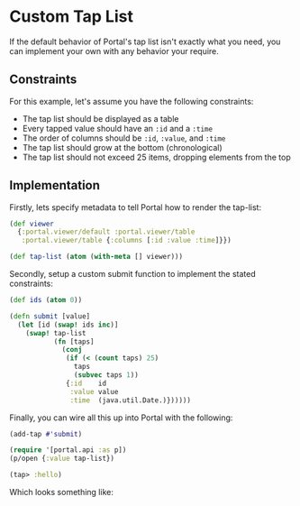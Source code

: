 # Custom Tap List

If the default behavior of Portal's tap list isn't exactly what you need, you
can implement your own with any behavior your require.

## Constraints

For this example, let's assume you have the following constraints:

- The tap list should be displayed as a table
- Every tapped value should have an `:id` and a `:time`
- The order of columns should be `:id`, `:value`, and `:time`
- The tap list should grow at the bottom (chronological)
- The tap list should not exceed 25 items, dropping elements from the top

## Implementation

Firstly, lets specify metadata to tell Portal how to render the tap-list:

```clojure
(def viewer
  {:portal.viewer/default :portal.viewer/table
   :portal.viewer/table {:columns [:id :value :time]}})

(def tap-list (atom (with-meta [] viewer)))
```

Secondly, setup a custom submit function to implement the stated constraints:

```clojure
(def ids (atom 0))

(defn submit [value]
  (let [id (swap! ids inc)]
    (swap! tap-list
           (fn [taps]
             (conj
              (if (< (count taps) 25)
                taps
                (subvec taps 1))
              {:id    id
               :value value
               :time  (java.util.Date.)})))))
```

Finally, you can wire all this up into Portal with the following:

```clojure
(add-tap #'submit)

(require '[portal.api :as p])
(p/open {:value tap-list})

(tap> :hello)
```

Which looks something like:
